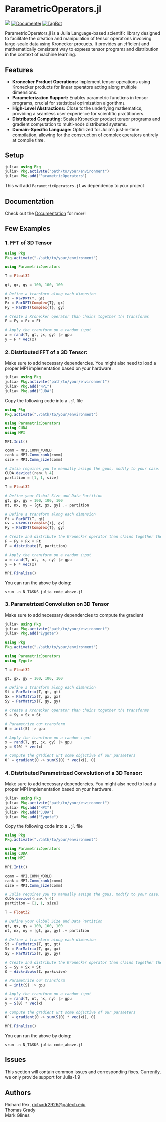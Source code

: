 # ParametricOperators.jl

[![][license-img]][license-status]
[![Documenter](https://github.com/slimgroup/ParametricOperators.jl/actions/workflows/Documenter.yml/badge.svg)](https://github.com/slimgroup/ParametricOperators.jl/actions/workflows/Documenter.yml)
[![TagBot](https://github.com/slimgroup/ParametricOperators.jl/actions/workflows/TagBot.yml/badge.svg)](https://github.com/slimgroup/ParametricOperators.jl/actions/workflows/TagBot.yml)

<!-- [![][zenodo-img]][zenodo-status] -->

ParametricOperators.jl is a Julia Language-based scientific library designed to facilitate the creation and manipulation of tensor operations involving large-scale data using Kronecker products. It provides an efficient and mathematically consistent way to express tensor programs and distribution in the context of machine learning.

## Features
- <b>Kronecker Product Operations:</b> Implement tensor operations using Kronecker products for linear operators acting along multiple dimensions.
- <b>Parameterization Support:</b> Enables parametric functions in tensor programs, crucial for statistical optimization algorithms.
- <b>High-Level Abstractions:</b> Close to the underlying mathematics, providing a seamless user experience for scientific practitioners.
- <b>Distributed Computing:</b> Scales Kronecker product tensor programs and gradient computation to multi-node distributed systems.
- <b>Domain-Specific Language:</b> Optimized for Julia's just-in-time compilation, allowing for the construction of complex operators entirely at compile time.

## Setup

   ```julia
   julia> using Pkg
   julia> Pkg.activate("path/to/your/environment")
   julia> Pkg.add("ParametricOperators")
   ```

This will add `ParametricOperators.jl` as dependency to your project

## Documentation

Check out the [Documentation](https://slimgroup.github.io/ParametricOperators.jl) for more!

## Few Examples

### 1. FFT of 3D Tensor

```julia
using Pkg
Pkg.activate("./path/to/your/environment")

using ParametricOperators

T = Float32

gt, gx, gy = 100, 100, 100

# Define a transform along each dimension
Ft = ParDFT(T, gt)
Fx = ParDFT(Complex{T}, gx)
Fy = ParDFT(Complex{T}, gy)

# Create a Kronecker operator than chains together the transforms
F = Fy ⊗ Fx ⊗ Ft

# Apply the transform on a random input
x = rand(T, gt, gx, gy) |> gpu
y = F * vec(x)
```

### 2. Distributed FFT of a 3D Tensor:

Make sure to add necessary dependencies. You might also need to load a proper MPI implementation based on your hardware.

```julia
julia> using Pkg
julia> Pkg.activate("path/to/your/environment")
julia> Pkg.add("MPI")
julia> Pkg.add("CUDA")
```

Copy the following code into a `.jl` file
```julia
using Pkg
Pkg.activate("./path/to/your/environment")

using ParametricOperators
using CUDA
using MPI

MPI.Init()

comm = MPI.COMM_WORLD
rank = MPI.Comm_rank(comm)
size = MPI.Comm_size(comm)

# Julia requires you to manually assign the gpus, modify to your case.
CUDA.device!(rank % 4)
partition = [1, 1, size]

T = Float32

# Define your Global Size and Data Partition
gt, gx, gy = 100, 100, 100
nt, nx, ny = [gt, gx, gy] .÷ partition

# Define a transform along each dimension
Ft = ParDFT(T, gt)
Fx = ParDFT(Complex{T}, gx)
Fy = ParDFT(Complex{T}, gy)

# Create and distribute the Kronecker operator than chains together the transforms
F = Fy ⊗ Fx ⊗ Ft
F = distribute(F, partition)

# Apply the transform on a random input
x = rand(T, nt, nx, ny) |> gpu
y = F * vec(x)

MPI.Finalize()
```

You can run the above by doing:

`srun -n N_TASKS julia code_above.jl`

### 3. Parametrized Convolution on 3D Tensor

Make sure to add necessary dependencies to compute the gradient

```julia
julia> using Pkg
julia> Pkg.activate("path/to/your/environment")
julia> Pkg.add("Zygote")
```

```julia
using Pkg
Pkg.activate("./path/to/your/environment")

using ParametricOperators
using Zygote

T = Float32

gt, gx, gy = 100, 100, 100

# Define a transform along each dimension
St = ParMatrix(T, gt, gt)
Sx = ParMatrix(T, gx, gx)
Sy = ParMatrix(T, gy, gy)

# Create a Kronecker operator than chains together the transforms
S = Sy ⊗ Sx ⊗ St

# Parametrize our transform
θ = init(S) |> gpu

# Apply the transform on a random input
x = rand(T, gt, gx, gy) |> gpu
y = S(θ) * vec(x)

# Compute the gradient wrt some objective of our parameters
θ′ = gradient(θ -> sum(S(θ) * vec(x)), θ)
```

### 4. Distributed Parametrized Convolution of a 3D Tensor:

Make sure to add necessary dependencies. You might also need to load a proper MPI implementation based on your hardware.

```julia
julia> using Pkg
julia> Pkg.activate("path/to/your/environment")
julia> Pkg.add("MPI")
julia> Pkg.add("CUDA")
julia> Pkg.add("Zygote")
```

Copy the following code into a `.jl` file
```julia
using Pkg
Pkg.activate("./path/to/your/environment")

using ParametricOperators
using CUDA
using MPI

MPI.Init()

comm = MPI.COMM_WORLD
rank = MPI.Comm_rank(comm)
size = MPI.Comm_size(comm)

# Julia requires you to manually assign the gpus, modify to your case.
CUDA.device!(rank % 4)
partition = [1, 1, size]

T = Float32

# Define your Global Size and Data Partition
gt, gx, gy = 100, 100, 100
nt, nx, ny = [gt, gx, gy] .÷ partition

# Define a transform along each dimension
St = ParMatrix(T, gt, gt)
Sx = ParMatrix(T, gx, gx)
Sy = ParMatrix(T, gy, gy)

# Create and distribute the Kronecker operator than chains together the transforms
S = Sy ⊗ Sx ⊗ St
S = distribute(S, partition)

# Parametrize our transform
θ = init(S) |> gpu

# Apply the transform on a random input
x = rand(T, nt, nx, ny) |> gpu
y = S(θ) * vec(x)

# Compute the gradient wrt some objective of our parameters
θ′ = gradient(θ -> sum(S(θ) * vec(x)), θ)

MPI.Finalize()
```

You can run the above by doing:

`srun -n N_TASKS julia code_above.jl`
<!-- ## Citation

If you use our software for your research, we appreciate it if you cite us following the bibtex in [CITATION.bib](CITATION.bib). -->

## Issues

This section will contain common issues and corresponding fixes. Currently, we only provide support for Julia-1.9

## Authors

Richard Rex, [richardr2926@gatech.edu](mailto:richardr2926@gatech.edu) <br/>
Thomas Grady <br/>
Mark Glines <br/>

[license-status]:LICENSE
<!-- [zenodo-status]:https://doi.org/10.5281/zenodo.6799258 -->
[license-img]:http://img.shields.io/badge/license-MIT-brightgreen.svg?style=flat?style=plastic
<!-- [zenodo-img]:https://zenodo.org/badge/DOI/10.5281/zenodo.3878711.svg?style=plastic -->
